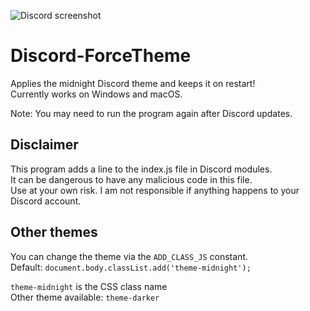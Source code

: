 ![Discord screenshot](https://github.com/user-attachments/assets/63fc9980-8d70-4a05-8dd3-1b9fec358cd7)

# Discord-ForceTheme
Applies the midnight Discord theme and keeps it on restart!<br>
Currently works on Windows and macOS.

Note: You may need to run the program again after Discord updates.

## Disclaimer
This program adds a line to the index.js file in Discord modules.<br>
It can be dangerous to have any malicious code in this file.<br>
Use at your own risk. I am not responsible if anything happens to your Discord account.

## Other themes
You can change the theme via the `ADD_CLASS_JS` constant.<br>
Default: `document.body.classList.add('theme-midnight');`

`theme-midnight` is the CSS class name<br>
Other theme available: `theme-darker`
